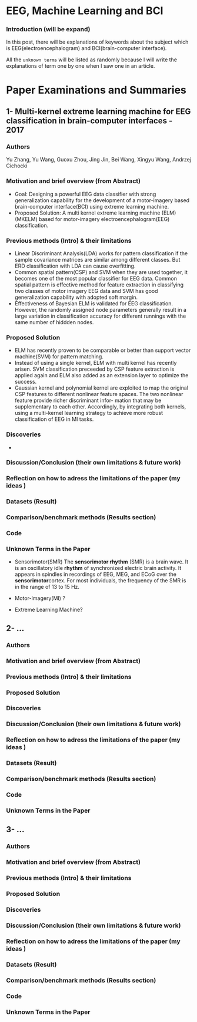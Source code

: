 # EEG, Machine Learning and BCI
### Introduction (will be expand) 

In this post, there will be explanations of keywords about the subject which is EEG(electroencephalogram) and BCI(brain-computer interface).

All the `unknown terms` will be listed as randomly because I will write the explanations of term one by one when I saw one in an article.

# Paper Examinations and Summaries
##  1- Multi-kernel extreme learning machine for EEG classification in brain-computer interfaces - 2017
 ### Authors
 Yu Zhang, Yu Wang, Guoxu Zhou, Jing Jin, Bei Wang, Xingyu Wang, Andrzej Cichocki

 ### Motivation and brief overview (from Abstract)
 - Goal: Designing a powerful EEG data classifier with strong  generalization capability for the development of a motor-imagery based brain-computer interface(BCI) using extreme learning machine. 
 - Proposed Solution: A multi kernel extreme learning machine (ELM)(MKELM) based for motor-imagery electroencephalogram(EEG) classification. 
 
 ### Previous methods (Intro) & their limitations

 - Linear Discriminant Analysis(LDA) works for pattern classification if the sample covariance matrices are similar among different classes. But ERD classification with LDA can cause overfitting.
- Common spatial pattern(CSP) and SVM when they are used together, it becomes one of the most popular classifier for EEG data. Common spatial pattern is effective method for feature extraction in classifying two classes of motor imagery EEG data and SVM has good generalization capability with adopted soft margin.
- Effectiveness of Bayesian ELM is validated for EEG classification. However, the randomly assigned node parameters generally result in a large variation in classification accuracy for different runnings with the same number of hiddden nodes.

 ### Proposed Solution
  - ELM has recently proven to be comparable or better than support vector machine(SVM) for  pattern matching. 
  - Instead of using a single kernel, ELM with multi kernel has recently arisen. SVM classification preceeded by CSP feature extraction is applied again and ELM also added as an extension layer to optimize the success.
  - Gaussian kernel and polynomial kernel are exploited to map the original CSP features to different nonlinear feature spaces. The two nonlinear feature provide richer discriminant infor- mation that may be supplementary to each other. Accordingly, by integrating both kernels, using a multi-kernel learning strategy to achieve more robust classification of EEG in MI tasks.
  
 ### Discoveries
 - 
 ### Discussion/Conclusion (their own limitations & future work)
 ### Reflection on how to adress the limitations of the paper (my ideas )
 ### Datasets (Result)
 ### Comparison/benchmark methods (Results section)
 ### Code
 ### Unknown Terms in the Paper
-  Sensorimotor(SMR)
The **sensorimotor rhythm** (SMR) is a brain wave. It is an oscillatory idle **rhythm** of synchronized electric brain activity. It appears in spindles in recordings of EEG, MEG, and ECoG over the **sensorimotor**cortex. For most individuals, the frequency of the SMR is in the range of 13 to 15 Hz.

- Motor-Imagery(MI) ?
-  Extreme Learning Machine?

##  2- ...
### Authors
### Motivation and brief overview (from Abstract)
### Previous methods (Intro) & their limitations
### Proposed Solution
### Discoveries
### Discussion/Conclusion (their own limitations & future work)
### Reflection on how to adress the limitations of the paper (my ideas )
### Datasets (Result)
### Comparison/benchmark methods (Results section)
### Code
### Unknown Terms in the Paper

##  3- ...
### Authors
### Motivation and brief overview (from Abstract)
### Previous methods (Intro) & their limitations
### Proposed Solution
### Discoveries
### Discussion/Conclusion (their own limitations & future work)
### Reflection on how to adress the limitations of the paper (my ideas )
### Datasets (Result)
### Comparison/benchmark methods (Results section)
### Code
### Unknown Terms in the Paper
<!--stackedit_data:
eyJoaXN0b3J5IjpbNDg5NTU5NzY5LC0xNDUzMjYyNTgxLC05Mj
AyNzQyOTAsMTY1MDAyNTkzNCwtMTk1MTYwODUyNSwtMTY2MTYw
MDQ3LC03MzIzNzc1MTEsLTMyMTczOTQyMF19
-->